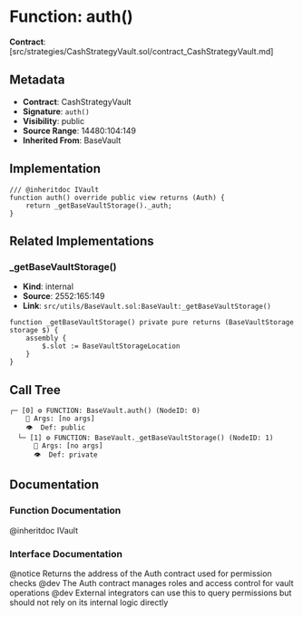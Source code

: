 # Function: auth()

**Contract**: [src/strategies/CashStrategyVault.sol/contract_CashStrategyVault.md]

## Metadata

- **Contract**: CashStrategyVault
- **Signature**: `auth()`
- **Visibility**: public
- **Source Range**: 14480:104:149
- **Inherited From**: BaseVault

## Implementation

```solidity
/// @inheritdoc IVault
function auth() override public view returns (Auth) {
    return _getBaseVaultStorage()._auth;
}
```

## Related Implementations

### _getBaseVaultStorage()

- **Kind**: internal
- **Source**: 2552:165:149
- **Link**: `src/utils/BaseVault.sol:BaseVault:_getBaseVaultStorage()`

```solidity
function _getBaseVaultStorage() private pure returns (BaseVaultStorage storage $) {
    assembly {
        $.slot := BaseVaultStorageLocation
    }
}
```

## Call Tree

```
┌─ [0] ⚙️ FUNCTION: BaseVault.auth() (NodeID: 0)
    💬 Args: [no args]
    👁️  Def: public
  └─ [1] ⚙️ FUNCTION: BaseVault._getBaseVaultStorage() (NodeID: 1)
      💬 Args: [no args]
      👁️  Def: private
```

## Documentation

### Function Documentation

@inheritdoc IVault

### Interface Documentation

@notice Returns the address of the Auth contract used for permission checks
 @dev The Auth contract manages roles and access control for vault operations
 @dev External integrators can use this to query permissions but should not rely on its internal logic directly
